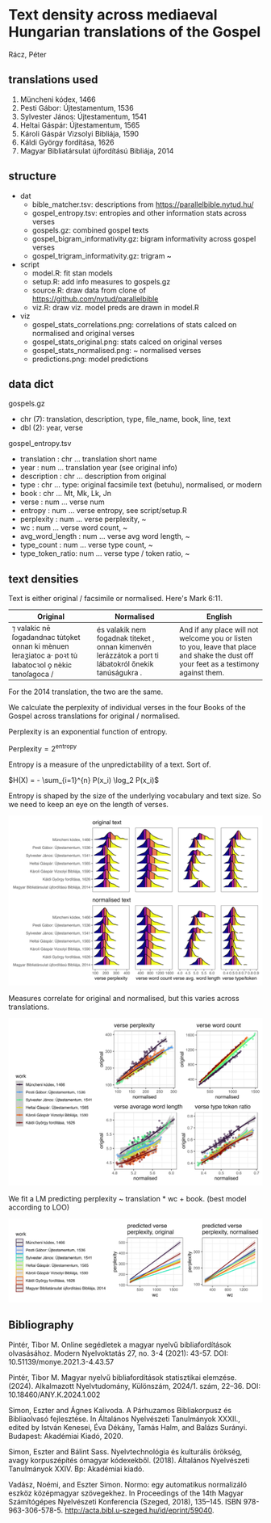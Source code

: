 # Text density across mediaeval Hungarian translations of the Gospel

Rácz, Péter

## translations used

1. Müncheni kódex, 1466                            
2. Pesti Gábor: Újtestamentum, 1536                
3. Sylvester János: Újtestamentum, 1541            
4. Heltai Gáspár: Újtestamentum, 1565              
5. Károli Gáspár Vizsolyi Bibliája, 1590           
6. Káldi György fordítása, 1626                    
7. Magyar Bibliatársulat újfordítású Bibliája, 2014

## structure

- dat
	- bible_matcher.tsv: descriptions from https://parallelbible.nytud.hu/
	- gospel_entropy.tsv: entropies and other information stats across verses
	- gospels.gz: combined gospel texts
	- gospel_bigram_informativity.gz: bigram informativity across gospel verses
	- gospel_trigram_informativity.gz: trigram ~
- script
	- model.R: fit stan models
	- setup.R: add info measures to gospels.gz
	- source.R: draw data from clone of https://github.com/nytud/parallelbible
	- viz.R: draw viz. model preds are drawn in model.R
- viz
	- gospel_stats_correlations.png: correlations of stats calced on normalised and original verses
	- gospel_stats_original.png: stats calced on original verses
	- gospel_stats_normalised.png: ~ normalised verses
	- predictions.png: model predictions

## data dict

gospels.gz

- chr (7): translation, description, type, file_name, book, line, text
- dbl (2): year, verse

gospel_entropy.tsv

 - translation     : chr ... translation short name
 - year            : num ... translation year (see original info)
 - description     : chr ... description from original
 - type            : chr ... type: original facsimile text (betuhu), normalised, or modern
 - book            : chr ... Mt, Mk, Lk, Jn
 - verse           : num ... verse num
 - entropy         : num ... verse entropy, see script/setup.R
 - perplexity      : num ... verse perplexity, ~
 - wc              : num ... verse word count, ~
 - avg_word_length : num ... verse avg word length, ~
 - type_count      : num ... verse type count, ~
 - type_token_ratio: num ... verse type / token ratio, ~

## text densities

Text is either original / facsimile or normalised. Here's Mark 6:11.

| Original | Normalised | English |
|----------|------------|---------|
| ⁊ valakic nē ſogadandnac tu̇to̗ket  onnan ki mènuen leraʒiatoc a· poꝛt tu̇ labatocꝛol o̗ nèkic tanoſagoca / | és valakik nem fogadnak titeket , onnan kimenvén lerázzátok a port ti lábatokról őnekik tanúságukra . | And if any place will not welcome you or listen to you, leave that place and shake the dust off your feet as a testimony against them. |

For the 2014 translation, the two are the same.

We calculate the perplexity of individual verses in the four Books of the Gospel across translations for original / normalised.

Perplexity is an exponential function of entropy.

$\text{Perplexity} = 2^{\text{entropy}}$

Entropy is a measure of the unpredictability of a text. Sort of.

$H(X) = - \sum_{i=1}^{n} P(x_i) \log_2 P(x_i)$

Entropy is shaped by the size of the underlying vocabulary and text size. So we need to keep an eye on the length of verses.

![Descriptive statistics](viz/gospel_stats.png)

Measures correlate for original and normalised, but this varies across translations.

![Correlations](viz/gospel_stats_correlations.png)

We fit a LM predicting perplexity ~ translation * wc + book. (best model according to LOO)

![Fitted](viz/gospel_preds.png)

## Bibliography

Pintér, Tibor M. Online segédletek a magyar nyelvű bibliafordítások olvasásához. Modern Nyelvoktatás 27, no. 3-4 (2021): 43-57. DOI: 10.51139/monye.2021.3-4.43.57

Pintér, Tibor M. Magyar nyelvű bibliafordítások statisztikai elemzése. (2024). Alkalmazott Nyelvtudomány, Különszám, 2024/1. szám, 22–36. DOI: 10.18460/ANY.K.2024.1.002

Simon, Eszter and Ágnes Kalivoda. A Párhuzamos Bibliakorpusz és Bibliaolvasó fejlesztése. In Általános Nyelvészeti Tanulmányok XXXII., edited by István Kenesei, Éva Dékány, Tamás Halm, and Balázs Surányi. Budapest: Akadémiai Kiadó, 2020.

Simon, Eszter and Bálint Sass. Nyelvtechnológia és kulturális örökség, avagy korpuszépítés ómagyar kódexekből. (2018). Általános Nyelvészeti Tanulmányok XXIV. Bp: Akadémiai kiadó.

Vadász, Noémi, and Eszter Simon. Normo: egy automatikus normalizáló eszköz középmagyar szövegekhez. In Proceedings of the 14th Magyar Számítógépes Nyelvészeti Konferencia (Szeged, 2018), 135–145. ISBN 978-963-306-578-5. http://acta.bibl.u-szeged.hu/id/eprint/59040.

